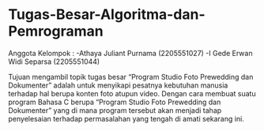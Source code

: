 # Tugas-Besar-Algoritma-dan-Pemrograman

Anggota Kelompok : -Athaya Juliant Purnama (2205551027)
                   -I Gede Erwan Widi Separsa (2205551044)


Tujuan mengambil topik tugas besar “Program Studio Foto Prewedding dan Dokumenter” adalah untuk menyikapi pesatnya kebutuhan manusia terhadap hal berupa konten foto atupun video. Dengan cara  membuat suatu program Bahasa C berupa “Program Studio Foto Prewedding dan Dokumenter” yang di mana program tersebut akan menjadi tahap penyelesaian terhadap permasalahan yang tengah di amati sekarang ini.
